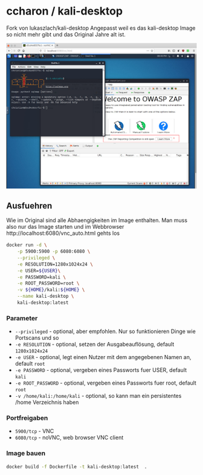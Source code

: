 # ccharon / kali-desktop
Fork von lukaszlach/kali-desktop
Angepasst weil es das kali-desktop Image so nicht mehr gibt und das Original Jahre alt ist.

![Kali Desktop](./docs/kali-desktop.png)

## Ausfuehren
Wie im Original sind alle Abhaengigkeiten im Image enthalten. Man muss also nur das Image starten und im Webbrowser http://localhost:6080/vnc_auto.html gehts los
```bash
docker run -d \
    -p 5900:5900 -p 6080:6080 \
    --privileged \
    -e RESOLUTION=1280x1024x24 \
    -e USER=${USER}\
    -e PASSWORD=kali \
    -e ROOT_PASSWORD=root \
    -v ${HOME}/kali:${HOME} \
    --name kali-desktop \
    kali-desktop:latest
```

### Parameter
* `--privileged` - optional, aber empfohlen. Nur so funktionieren Dinge wie Portscans und so
* `-e RESOLUTION` - optional, setzen der Ausgabeauflösung, default `1280x1024x24`
* `-e USER` - optional, legt einen Nutzer mit dem angegebenen Namen an, default `root`
* `-e PASSWORD` - optional, vergeben eines Passworts fuer USER, default `kali`
* `-e ROOT_PASSWORD` - optional, vergeben eines Passworts fuer root, default `root`
* `-v /home/kali:/home/kali` - optional, so kann man ein persistentes /home Verzeichnis haben

### Portfreigaben

* `5900/tcp` - VNC
* `6080/tcp` - noVNC, web browser VNC client

### Image bauen
```bash
docker build -f Dockerfile -t kali-desktop:latest  .
```
